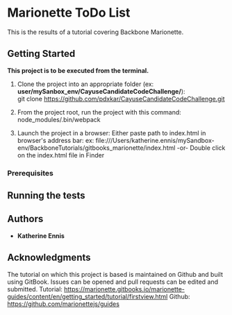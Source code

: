 # Marionette ToDo List 

This is the results of a tutorial covering Backbone Marionette.

## Getting Started

**This project is to be executed from the terminal.**
1. Clone the project into an appropriate folder (ex: **user/mySanbox_env/CayuseCandidateCodeChallenge/**): 
<br />git clone https://github.com/pdxkar/CayuseCandidateCodeChallenge.git

2. From the project root, run the project with this command:<br/>
node_modules/.bin/webpack

3. Launch the project in a browser:
Either paste path to index.html in browser's address bar:
ex: file:///Users/katherine.ennis/mySandbox-env/BackboneTutorials/gitbooks_marionette/index.html
-or-
Double click on the index.html file in Finder 

### Prerequisites


## Running the tests

## Authors

* **Katherine Ennis**

## Acknowledgments
The tutorial on which this project is based is maintained on Github and built using GitBook. Issues can be opened and pull requests can be edited and submitted.
Tutorial: https://marionette.gitbooks.io/marionette-guides/content/en/getting_started/tutorial/firstview.html
Github: https://github.com/marionettejs/guides
